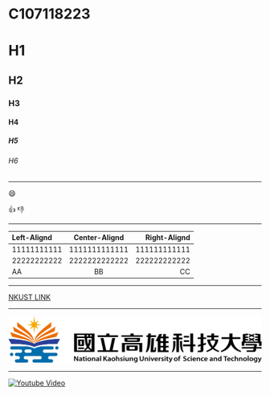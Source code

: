 # C107118223

# H1
## H2
### H3
#### H4
##### H5
###### H6

---

:smile:

:+1: :-1:

---

| Left-Alignd | Center-Alignd | Right-Alignd |
| :---------- |:------------: | -----------: |
| 11111111111 | 1111111111111 | 111111111111 |
| 22222222222 | 2222222222222 | 222222222222 |
| AA | BB | CC |

---

[NKUST LINK](https://www.nkust.edu.tw/)

---

![NKUST IMG](182513897.png)

---


[![Youtube Video](http://img.youtube.com/vi/sSm2dRarhPo/maxresdefault.jpg)](https://www.youtube.com/watch?v=sSm2dRarhPo "Microservices + Events + Docker = A Perfect Trio")
